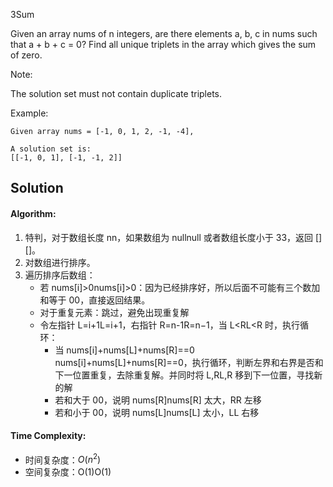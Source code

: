 3Sum

Given an array nums of n integers, are there elements a, b, c in nums such that a + b + c = 0? Find all unique triplets in the array which gives the sum of zero.

Note:

The solution set must not contain duplicate triplets.

Example:

```{python}
Given array nums = [-1, 0, 1, 2, -1, -4],

A solution set is:
[[-1, 0, 1], [-1, -1, 2]]
```

## Solution

#### Algorithm:
1. 特判，对于数组长度 nn，如果数组为 nullnull 或者数组长度小于 33，返回 [][]。
2. 对数组进行排序。
3. 遍历排序后数组：
   - 若 nums[i]>0nums[i]>0：因为已经排序好，所以后面不可能有三个数加和等于 00，直接返回结果。
   - 对于重复元素：跳过，避免出现重复解
   - 令左指针 L=i+1L=i+1，右指针 R=n-1R=n−1，当 L<RL<R 时，执行循环：
     - 当 nums[i]+nums[L]+nums[R]\==0  nums[i]+nums[L]+nums[R]==0，执行循环，判断左界和右界是否和下一位置重复，去除重复解。并同时将 L,RL,R 移到下一位置，寻找新的解
     - 若和大于 00，说明 nums[R]nums[R] 太大，RR 左移
     - 若和小于 00，说明 nums[L]nums[L] 太小，LL 右移

#### Time Complexity:
- 时间复杂度：$O(n^2)$
- 空间复杂度：O(1)O(1)

